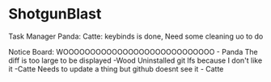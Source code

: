 # ShotgunBlast
Task Manager
Panda: 
Catte: keybinds is done, Need some cleaning uo to do

Notice Board:
WOOOOOOOOOOOOOOOOOOOOOOOOOOOO - Panda
The diff is too large to be displayed -Wood
Uninstalled git lfs because I don't like it -Catte
Needs to update a thing but github doesnt see it - Catte

